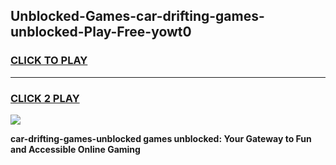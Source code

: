 
## Unblocked-Games-car-drifting-games-unblocked-Play-Free-yowt0
<h3>
<a href="https://premium76.site?title=car-drifting-games-unblocked&ref=23A">CLICK TO PLAY</a></h3>
<hr>

<h3>
<a href="https://premium76.site?title=car-drifting-games-unblocked&ref=23A">CLICK 2 PLAY</a>
  
</h3>

<a href="https://premium76.site?title=car-drifting-games-unblocked&ref=23A"><img src="https://clearcache.store/games.png"></a>


**car-drifting-games-unblocked games unblocked: Your Gateway to Fun and Accessible Online Gaming**
